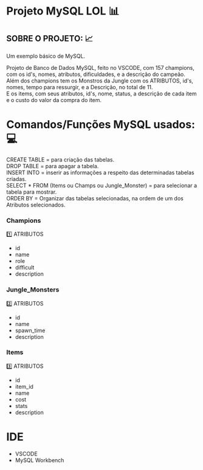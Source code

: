 # Projeto  MySQL  LOL 📊

## SOBRE O PROJETO: 📈

Um exemplo básico de MySQL.

Projeto de Banco de Dados MySQL, feito no VSCODE, com 157 champions, com os id's, nomes, atributos, dificuldades, e a descrição do campeão.<br/>
Além dos champions tem os Monstros da Jungle com os ATRIBUTOS, id's, nomes, tempo para ressurgir, e a Descrição, no total de 11.<br/>
E os items, com seus atributos, id's, nome, status, a descrição de cada item e o custo do valor da compra do item.

# Comandos/Funções MySQL usados: 💻

CREATE TABLE = para criação das tabelas. <br/>
DROP TABLE = para apagar a tabela. <br/>
INSERT INTO = inserir as informações a respeito das determinadas tabelas criadas.<br/>
SELECT * FROM (Items ou Champs ou Jungle_Monster) = para selecionar a tabela para mostrar.<br/>
ORDER BY = Organizar das tabelas selecionadas, na ordem de um dos Atributos selecionados.


### Champions

1️⃣ ATRIBUTOS
- id
- name
- role
- difficult
- description

### Jungle_Monsters

2️⃣ ATRIBUTOS
- id
- name
- spawn_time
- description

### Items

3️⃣ ATRIBUTOS
- id
- item_id
- name
- cost
- stats
- description

# IDE

- VSCODE
- MySQL Workbench
